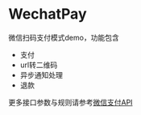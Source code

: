 # WechatPay

微信扫码支付模式demo，功能包含
- 支付
- url转二维码
- 异步通知处理
- 退款

更多接口参数与规则请参考[微信支付API](https://pay.weixin.qq.com/wiki/doc/api/native.php?chapter=6_5)